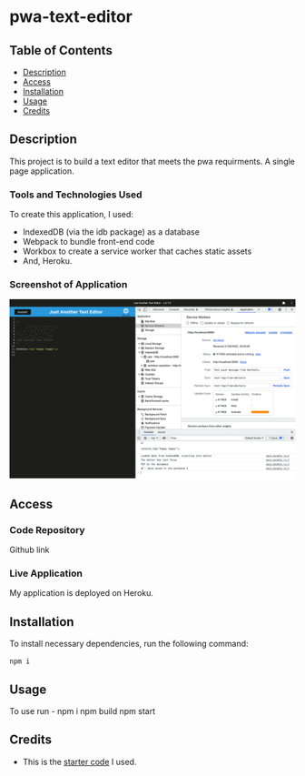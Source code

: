 # pwa-text-editor

## Table of Contents

* [Description](#description)
* [Access](#access)
* [Installation](#installation)
* [Usage](#usage)
* [Credits](#credits)

## Description
This project is to build a text editor that meets the pwa requirments. A single page application.



### Tools and Technologies Used

To create this application, I used:
- IndexedDB (via the idb package) as a database
- Webpack to bundle front-end code
- Workbox to create a service worker that caches static assets
- And, Heroku.

### Screenshot of Application

![Screenshot of application](./assets/images/screenshot-of-application.png)

## Access

### Code Repository

Github link 

### Live Application

My application is deployed on Heroku. 

## Installation

To install necessary dependencies, run the following command:

```
npm i
```

## Usage
To use 
run - npm i 
npm build
npm start 


## Credits

- This is the [starter code](https://github.com/coding-boot-camp/cautious-meme) I used.
